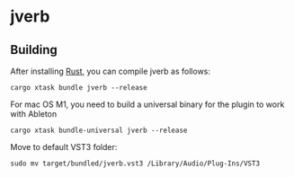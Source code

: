 # jverb

## Building

After installing [Rust](https://rustup.rs/), you can compile jverb as follows:

```shell
cargo xtask bundle jverb --release
```

For mac OS M1, you need to build a universal binary for the plugin to work with Ableton
```shell
cargo xtask bundle-universal jverb --release
```

Move to default VST3 folder:
```
sudo mv target/bundled/jverb.vst3 /Library/Audio/Plug-Ins/VST3
```
